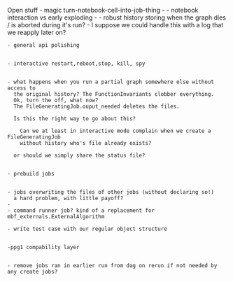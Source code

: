Open stuff
	- magic turn-notebook-cell-into-job-thing
	- 
	- notebook interaction vs early exploding
	- 
	- robust history storing when the graph dies / is aborted during it's run?
	   - I suppose we could handle this with a log that we reapply later on?
	
	- general api polishing
	 
	
	- interactive restart,reboot,stop, kill, spy
	

	- what happens when you run a partial graph somewhere else without access to
	  the original history? The FunctionInvariants clobber everything.
	  Ok, turn the off, what now?
	  The FileGeneratingJob.ouput_needed deletes the files.
	  
	  Is this the right way to go about this?

		Can we at least in interactive mode complain when we create a FileGeneratingJob
	    without history who's file already exists?
		
	  or should we simply share the status file? 
		
		
	- prebuild jobs
	 
  
	- jobs overwriting the files of other jobs (without declaring so!)
	  a hard problem, with little payoff?
	- 
	- command runner job? kind of a replacement for mbf_externals.ExternalAlgorithm
	 
	- write test case with our regular object structure
	 

	-ppg1 compability layer
	
	
	- remove jobs ran in earlier run from dag on rerun if not needed by any create jobs?
	
